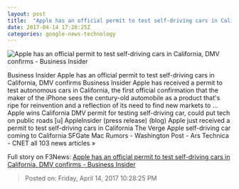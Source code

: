 ```yaml
---
layout: post
title:  "Apple has an official permit to test self-driving cars in California, DMV confirms - Business Insider"
date: 2017-04-14 17:28:25Z
categories: google-news-technology
---
```


![Apple has an official permit to test self-driving cars in California, DMV confirms - Business Insider](http://static3.businessinsider.com/image/57ffb23252dd73e9008b49e9-1190-625/apple-has-an-official-permit-to-test-self-driving-cars-in-california-dmv-confirms.jpg)

Business Insider Apple has an official permit to test self-driving cars in California, DMV confirms Business Insider Apple has received a permit to test autonomous cars in California, the first official confirmation that the maker of the iPhone sees the century-old automobile as a product that's ripe for reinvention and a reflection of its need to find new markets to ... Apple wins California DMV permit for testing self-driving car, could put tech on public roads [u] AppleInsider (press release) (blog) Apple just received a permit to test self-driving cars in California The Verge Apple self-driving car coming to California SFGate Mac Rumors - Washington Post - Ars Technica - CNET all 103 news articles »


Full story on F3News: [Apple has an official permit to test self-driving cars in California, DMV confirms - Business Insider](http://www.f3nws.com/n/Mbgz2G)

> Posted on: Friday, April 14, 2017 10:28:25 PM
